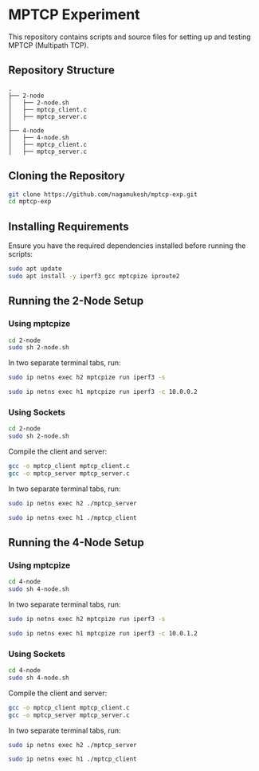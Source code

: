 # MPTCP Experiment

This repository contains scripts and source files for setting up and testing MPTCP (Multipath TCP).
## Repository Structure
```
.
├── 2-node
│   ├── 2-node.sh
│   ├── mptcp_client.c
│   ├── mptcp_server.c
│
├── 4-node
│   ├── 4-node.sh
│   ├── mptcp_client.c
│   ├── mptcp_server.c
```

## Cloning the Repository
```bash
git clone https://github.com/nagamukesh/mptcp-exp.git
cd mptcp-exp
```

## Installing Requirements
Ensure you have the required dependencies installed before running the scripts:
```bash
sudo apt update
sudo apt install -y iperf3 gcc mptcpize iproute2
```

## Running the 2-Node Setup

### **Using mptcpize**
```bash
cd 2-node
sudo sh 2-node.sh
```
In two separate terminal tabs, run:
```bash
sudo ip netns exec h2 mptcpize run iperf3 -s
```
```bash
sudo ip netns exec h1 mptcpize run iperf3 -c 10.0.0.2
```

### **Using Sockets**
```bash
cd 2-node
sudo sh 2-node.sh
```
Compile the client and server:
```bash
gcc -o mptcp_client mptcp_client.c
gcc -o mptcp_server mptcp_server.c
```
In two separate terminal tabs, run:
```bash
sudo ip netns exec h2 ./mptcp_server
```
```bash
sudo ip netns exec h1 ./mptcp_client
```

## Running the 4-Node Setup

### **Using mptcpize**
```bash
cd 4-node
sudo sh 4-node.sh
```
In two separate terminal tabs, run:
```bash
sudo ip netns exec h2 mptcpize run iperf3 -s
```
```bash
sudo ip netns exec h1 mptcpize run iperf3 -c 10.0.1.2
```

### **Using Sockets**
```bash
cd 4-node
sudo sh 4-node.sh
```
Compile the client and server:
```bash
gcc -o mptcp_client mptcp_client.c
gcc -o mptcp_server mptcp_server.c
```
In two separate terminal tabs, run:
```bash
sudo ip netns exec h2 ./mptcp_server
```
```bash
sudo ip netns exec h1 ./mptcp_client
```

